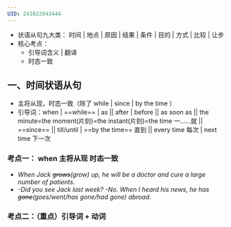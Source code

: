 ```yaml
---
UID: 241022043444
---
```


- 状语从句九大类：
  时间 | 地点 | 原因 | 结果 | 条件 | 目的 | 方式 | 比较 | 让步
- 核心考点：
  - 引导词含义 | 翻译
  - 时态一致

## 一、时间状语从句

- 主将从现，时态一致（除了 while | since | by the time ）
- 引导词：when | ==while== | as || after | before || as soon as || the minute=the moment(片刻)=the instant(片刻)=the time 一……就 || ==since== || till/until | ==by the time== 直到 || every time 每次 | next time 下一次

### 考点一： when 主将从现 时态一致

- *When Jack ~~grows~~(grow) up, he will be a doctor and cure a large number of patients.*
- *-Did you see Jack last week?  -No. When I heard his news, he has ~~gone~~(goes/went/has gone/had gone) abroad.*

### 考点二：（重点）引导词 + 动词

